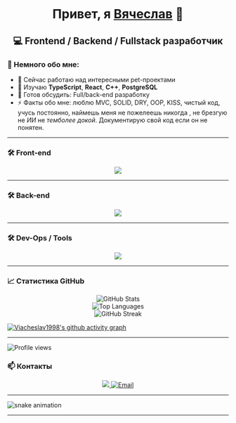 
<br>

<h1 align="center">Привет, я <a href="https://github.com/ТВОЙ_НИК">Вячеслав</a> 👋</h1>
<h2 align="center">💻 Frontend / Backend / Fullstack разработчик</h2>



### 🧠 Немного обо мне:
- 🔭 Сейчас работаю над интересными pet-проектами  
- 🌱 Изучаю **TypeScript**, **React**, **C++**, **PostgreSQL**   
- 💬 Готов обсудить: Full/back-end разработку
- ⚡ Факты обо мне: люблю MVC, SOLID,  DRY, OOP, KISS, чистый код, учусь постоянно, наймешь меня не пожелеешь никогда  , не брезгую не *ИИ* не *темболее докой*.
Документирую свой код если он не понятен.

---

### 🛠️ Front-end

<p align="center">
  <img src="https://skillicons.dev/icons?i=js,ts,html,css,tailwind,bootstrap,vue,vuetify" />
</p>


---


### 🛠️ Back-end

<p align="center">
  <img src="https://skillicons.dev/icons?i=laravel,php,postgresql,cpp,nodejs" />
</p>



---

### 🛠️ Dev-Ops / Tools

<p align="center">
  <img src="https://skillicons.dev/icons?i=git,github,vscode,sublime,docker,postman" />
</p>


---

### 📈 Статистика GitHub

<p align="center">
  <img src="https://github-readme-stats.vercel.app/api?username=Viacheslav1998&show_icons=true&theme=tokyonight" alt="GitHub Stats" />
  <br/>
  <img src="https://github-readme-stats.vercel.app/api/top-langs/?username=Viacheslav1998&layout=compact&theme=tokyonight" alt="Top Languages" />
  <br>
    <img src="https://github-readme-streak-stats.herokuapp.com/?user=Viacheslav1998&theme=tokyonight" alt="GitHub Streak" />
    <br>
</p>

[![Viacheslav1998's github activity graph](https://github-readme-activity-graph.vercel.app/graph?username=Viacheslav1998&theme=tokyo-night)](https://github.com/ashutosh00710/github-readme-activity-graph)

---
<p>
  <img src="https://komarev.com/ghpvc/?username=Viacheslav1998&label=Profile%20views&color=0e75b6&style=flat" alt="Profile views" />
</p>


### 📫 Контакты

<p align="center">
  <a href="https://t.me/VKfullStackDev">
    <img src="https://img.shields.io/badge/Telegram-2CA5E0?style=for-the-badge&logo=telegram&logoColor=white" />
  </a>
  <a href="mailto:amazingSevenfix@gmail.com">
    <img src="https://img.shields.io/badge/Email-D14836?style=for-the-badge&logo=gmail&logoColor=white" alt="Email" />
  </a>
</p>

---

![snake animation](https://raw.githubusercontent.com/Viacheslav1998/Viacheslav1998/output/github-contribution-grid-snake-matrix.svg?t=1)


---

